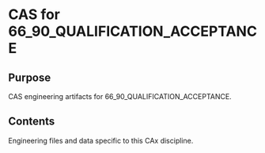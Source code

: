# CAS for 66_90_QUALIFICATION_ACCEPTANCE

## Purpose
CAS engineering artifacts for 66_90_QUALIFICATION_ACCEPTANCE.

## Contents
Engineering files and data specific to this CAx discipline.
